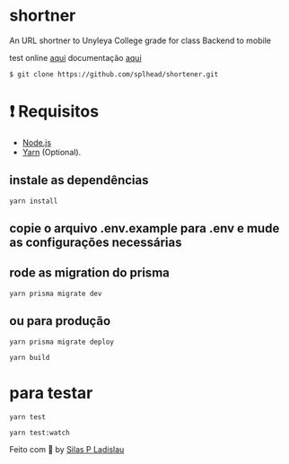 # shortner
An URL shortner to Unyleya College grade for class Backend to mobile

test online [aqui](https://nameless-bayou-07161.herokuapp.com/) documentação [aqui](https://nameless-bayou-07161.herokuapp.com/api-docs)

```
$ git clone https://github.com/splhead/shortener.git
```

# ❗️ Requisitos

- [Node.js](https://nodejs.org/en/)
- [Yarn](https://classic.yarnpkg.com/en/) (Optional).


## instale as dependências
```
yarn install
```

## copie o arquivo .env.example para .env e mude as configurações necessárias

## rode as migration do prisma

```
yarn prisma migrate dev
```
## ou para produção

```
yarn prisma migrate deploy

yarn build
```

# para testar
```
yarn test

yarn test:watch
```

Feito com 💜 by [Silas P Ladislau](https://www.linkedin.com/in/silas-pinho-ladislau-2993b329)
